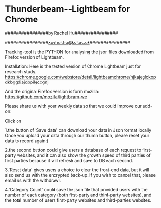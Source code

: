 # Thunderbeam--Lightbeam for Chrome


################by Rachel Hu################

################xuehui.hu@kcl.ac.uk###############

Tracking-tool is the PYTHON for analysing the json files downloaded from Firefox version of Lightbeam.






Installation:
Here is the tested version of Chrome Lightbeam just for research study.
https://chrome.google.com/webstore/detail/lightbeamchrome/hjkajeglckopdkbggdiajobpilgccgnj

And the original Firefox version is form mozilla: https://github.com/mozilla/lightbeam-we


Please share us with your weekly data so that we could improve our add-on:

Click on 

1.the button of 'Save data' can download your data in Json format locally
Once you upload your data through our thumn button, please reset your data to record again:)
         
2.the second button could give users a database of each request to first-party websites, and it can also show the growth speed of third parties of first parties because it will refresh and save to DB each second.
         
3.'Reset data' gives users a choice to clear the front-end data, but it will also send us with the encrypted back-up. If you wish to cancel that, please email us with the withdrawl.

4.'Category Count' could save the json file that provided users with the number of each category (both first-party and third-party websites), and the total number of users first-party websites and third-parties websites.


